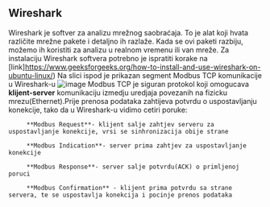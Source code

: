 ## Wireshark

Wireshark je softver za analizu mrežnog saobraćaja. To je alat koji hvata različite mrežne pakete i detaljno ih razlaže. Kada se ovi paketi razbiju, možemo ih koristiti za analizu u realnom vremenu ili van mreže.
Za instalaciju Wireshark softvera potrebno je ispratiti korake na [link]https://www.geeksforgeeks.org/how-to-install-and-use-wireshark-on-ubuntu-linux/)
Na slici ispod je prikazan segment Modbus TCP komunikacije u Wireshark-u
![image](https://user-images.githubusercontent.com/127748379/228205001-fe4d6c38-5da0-4afd-ad70-173287117f8c.png)
Modbus TCP je siguran protokol koji omogucava **klijent-server** komunikaciju izmedju uredjaja povezanih na fizicku mrezu(Ethernet).Prije prenosa podataka zahtijeva potvrdu o uspostavljanju konekcije, tako da u Wireshark-u vidimo cetiri poruke:

         **Modbus Request**- klijent salje zahtjev serveru za uspostavljanje konekcije, vrsi se sinhronizacija obije strane
         
         **Modbus Indication**- server prima zahtjev za uspostavljanje konekcije
        
         **Modbus Response**- server salje potvrdu(ACK) o primljenoj poruci 
         
         **Modbus Confirmation** - klijent prima potvrdu sa strane servera, te se uspostavlja konekcija i pocinje prenos podataka 
